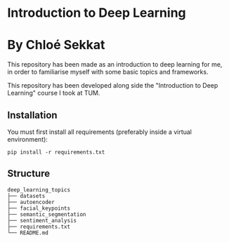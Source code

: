 # Introduction to Deep Learning 
# By Chloé Sekkat

This repository has been made as an introduction to deep learning for me, in order to familiarise myself with some basic
topics and frameworks.

This repository has been developed along side the "Introduction to Deep Learning" course I took at TUM. 

## Installation 

You must first install all requirements (preferably inside a virtual environment):
```
pip install -r requirements.txt
```

## Structure 

    deep_learning_topics
    ├── datasets                   
    ├── autoencoder                 
    ├── facial_keypoints                     
    ├── semantic_segmentation                    
    ├── sentiment_analysis
    ├── requirements.txt
    └── README.md

